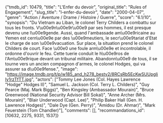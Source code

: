 {"tmdb_id": 10479, "title": "L'Enfer du devoir", "original_title": "Rules of Engagement", "slug_title": "l-enfer-du-devoir", "date": "2000-04-07", "genre": "Action / Aventure / Drame / Histoire / Guerre", "score": "6.1/10", "synopsis": "Du Vietnam au Liban, le colonel Terry Childers a combattu sur tous les fronts. V\u00e9n\u00e9r\u00e9 par ses hommes, il est presque devenu une l\u00e9gende. Aussi, quand l'ambassade am\u00e9ricaine au Yemen est cern\u00e9e par des \u00e9meutiers, le secr\u00e9tariat d'Etat le charge de son \u00e9vacuation. Sur place, la situation prend le colonel Childers de court. Face \u00e0 une foule arm\u00e9e et incontrolable, il ordonne d'ouvrir le feu. Cette tuerie conduit le h\u00e9ros de l'Am\u00e9rique devant un tribunal militaire. Abandonn\u00e9 de tous, il se tourne vers un ancien compagnon d'armes, le colonel Hodges, qui va assurer sa d\u00e9fense.", "image": "https://image.tmdb.org/t/p/w185_and_h278_bestv2/8RCsRb5EcKwSUUpgIiIy1rzTfTT.jpg", "actors": ["Tommy Lee Jones (Col. Hayes Lawrence \"Hodge\" Hodges II)", "Samuel L. Jackson (Col. Terry L. Childers)", "Guy Pearce (Maj. Mark Biggs)", "Ben Kingsley (Ambassador Mourain)", "Bruce Greenwood (National Security Advisor Bill Sokal)", "Anne Archer (Mrs. Mourain)", "Blair Underwood (Capt. Lee)", "Philip Baker Hall (Gen. H. Lawrence Hodges)", "Dale Dye (Gen. Perry)", "Amidou (Dr. Ahmar)", "Mark Feuerstein (Tom Chandler)"], "comments": [], "recommandations_id": [10632, 2275, 9331, 1537]}
